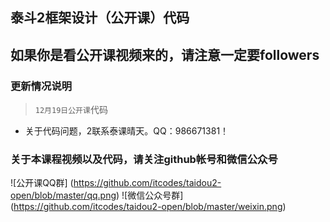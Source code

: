 ## 泰斗2框架设计（公开课）代码
## 如果你是看公开课视频来的，请注意一定要followers
### 更新情况说明
> `12月19日公开课`代码
- 关于代码问题，2联系泰课晴天。QQ：986671381！

### 关于本课程视频以及代码，请关注github帐号和微信公众号
![公开课QQ群] (https://github.com/itcodes/taidou2-open/blob/master/qq.png)
![微信公众号群] (https://github.com/itcodes/taidou2-open/blob/master/weixin.png)
